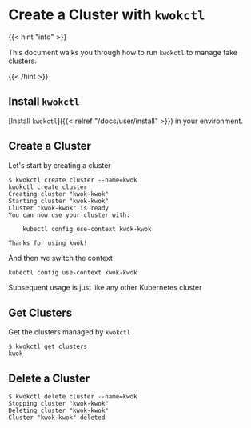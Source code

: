 # Create a Cluster with `kwokctl`

{{< hint "info" >}}

This document walks you through how to run `kwokctl` to manage fake clusters.

{{< /hint >}}

## Install `kwokctl`

[Install `kwokctl`]({{< relref "/docs/user/install" >}}) in your environment.

## Create a Cluster

Let's start by creating a cluster

``` console
$ kwokctl create cluster --name=kwok
kwokctl create cluster
Creating cluster "kwok-kwok"
Starting cluster "kwok-kwok"
Cluster "kwok-kwok" is ready
You can now use your cluster with:

    kubectl config use-context kwok-kwok

Thanks for using kwok!
```

And then we switch the context

``` bash
kubectl config use-context kwok-kwok
```

Subsequent usage is just like any other Kubernetes cluster

## Get Clusters

Get the clusters managed by `kwokctl`

```console
$ kwokctl get clusters
kwok
```

## Delete a Cluster

``` console
$ kwokctl delete cluster --name=kwok
Stopping cluster "kwok-kwok"
Deleting cluster "kwok-kwok"
Cluster "kwok-kwok" deleted
```
